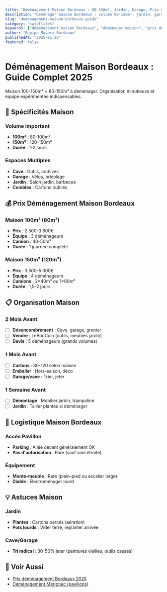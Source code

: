 ```yaml
---
title: "Déménagement Maison Bordeaux : 80-150m², Jardin, Garage, Prix 2500-5000€"
description: "Déménager maison Bordeaux : volume 80-150m³, jardin, garage, cave. Prix 2500-5000€, 1-2 jours, équipe 3-4 déménageurs. Organisation, conseils."
slug: "demenagement-maison-bordeaux-guide"
category: "satellites"
keywords: ["déménagement maison bordeaux", "déménager maison", "prix déménagement maison", "déménagement grand volume", "déménagement pavillon"]
author: "Équipe Moverz Bordeaux"
publishedAt: "2025-01-26"
featured: false
---
```


# Déménagement Maison Bordeaux : Guide Complet 2025

Maison 100-150m² = 80-150m³ à déménager. Organisation minutieuse et équipe expérimentée indispensables.

## 🏡 Spécificités Maison

### Volume Important
- **100m²** : 80-100m³
- **150m²** : 120-150m³
- **Durée** : 1-2 jours

### Espaces Multiples
- **Cave** : Outils, archives
- **Garage** : Vélos, bricolage
- **Jardin** : Salon jardin, barbecue
- **Combles** : Cartons oubliés

## 💰 Prix Déménagement Maison Bordeaux

### Maison 100m² (80m³)
- **Prix** : 2 500-3 800€
- **Équipe** : 3 déménageurs
- **Camion** : 40-50m³
- **Durée** : 1 journée complète

### Maison 150m² (120m³)
- **Prix** : 3 500-5 000€
- **Équipe** : 4 déménageurs
- **Camions** : 2×40m³ ou 1×60m³
- **Durée** : 1,5-2 jours

## 📋 Organisation Maison

### 2 Mois Avant
- [ ] **Désencombrement** : Cave, garage, grenier
- [ ] **Vendre** : LeBonCoin (outils, meubles jardin)
- [ ] **Devis** : 5 déménageurs (grands volumes)

### 1 Mois Avant
- [ ] **Cartons** : 80-120 selon maison
- [ ] **Emballer** : Hors-saison, déco
- [ ] **Garage/cave** : Trier, jeter

### 1 Semaine Avant
- [ ] **Démontage** : Mobilier jardin, trampoline
- [ ] **Jardin** : Tailler plantes si déménager

## 🚛 Logistique Maison Bordeaux

### Accès Pavillon
- **Parking** : Allée devant généralement OK
- **Pas d'autorisation** : Rare (sauf voie étroite)

### Équipement
- **Monte-meuble** : Rare (plain-pied ou escalier large)
- **Diable** : Électroménager lourd

## 💡 Astuces Maison

### Jardin
- **Plantes** : Cartons percés (aération)
- **Pots lourds** : Vider terre, replanter arrivée

### Cave/Garage
- **Tri radical** : 30-50% jeter (peintures vieilles, outils cassés)

## 🔗 Voir Aussi

- [Prix déménagement Bordeaux 2025](/blog/satellites/prix-demenagement-bordeaux-2025)
- [Déménagement Mérignac (pavillons)](/blog/satellites/demenagement-merignac-bordeaux)


